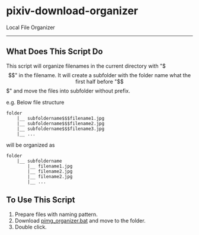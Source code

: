 # pixiv-download-organizer
 Local File Organizer
 
 ----
 
## What Does This Script Do
 
This script will organize filenames in the current directory with "$$$" in the filename.
It will create a subfolder with the folder name what the first half before "$$$" and move the files into subfolder without prefix.

e.g. Below file structure
```
folder 
    |__ subfoldername$$$filename1.jpg
    |__ subfoldername$$$filename2.jpg
    |__ subfoldername$$$filename3.jpg
    |__ ...
```

will be organized as

```
folder 
    |__ subfoldername
        |__ filename1.jpg
        |__ filename2.jpg
        |__ filename2.jpg
        |__ ...
```
 
## To Use This Script

1. Prepare files with naming pattern.
2. Download [pimg_organizer.bat](https://github.com/zephyruszzz/pixiv-download-organizer/blob/master/pimg_organizer.bat) and move to the folder.
3. Double click.
